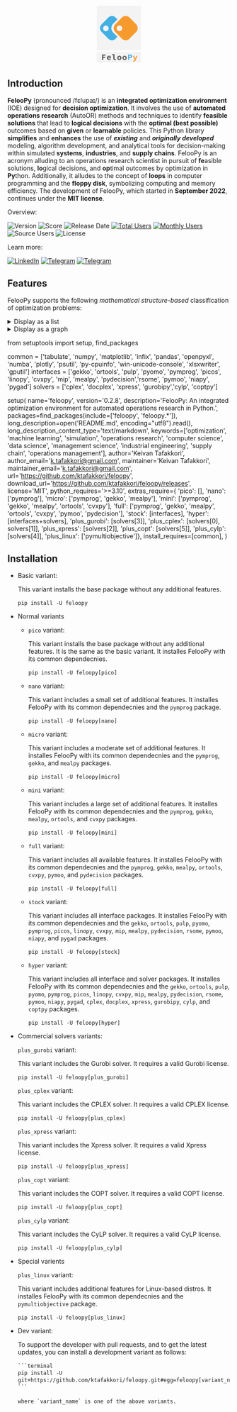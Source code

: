 

<p align="center">
   <img src="miscellaneous/logo/logo1.png" width="20%">
</p>


## Introduction

**FelooPy** (pronounced /fɛlupaɪ/) is an **integrated optimization environment** (IOE) designed for **decision optimization**. It involves the use of **automated operations research** (AutoOR) methods and techniques to identify **feasible solutions** that lead to **logical decisions** with the **optimal (best possible)** outcomes based on **given** or **learnable** policies. This Python library **simplifies** and **enhances** the use of **_existing_** and **_originally developed_** modeling, algorithm development, and analytical tools for decision-making within simulated **systems**, **industries**, and **supply chains**. FelooPy is an acronym alluding to an operations research scientist in pursuit of **fe**asible solutions, **lo**gical decisions, and **op**timal outcomes by optimization in **Py**thon. Additionally, it alludes to the concept of **loops** in computer programming and the **floppy disk**, symbolizing computing and memory efficiency. The development of FelooPy, which started in **September 2022**, continues under the **MIT license**.

Overview:

![Version](https://img.shields.io/static/v1?label=pypi&message=v0.2.7&color=darkgreen)
![Score](https://img.shields.io/github/stars/ktafakkori/feloopy?label=score&color=darkgreen)
![Release Date](https://img.shields.io/github/release-date/ktafakkori/feloopy?label=release%20date&color=darkgreen)
[![Total Users](https://static.pepy.tech/personalized-badge/feloopy?period=total&units=international_system&left_color=grey&right_color=blue&left_text=total%20users)](https://pepy.tech/project/feloopy?&left_text=totalusers)
[![Monthly Users](https://img.shields.io/pypi/dm/feloopy?label=monthly%20users&color=blue)](https://pypistats.org/packages/feloopy)
![Source Users](https://img.shields.io/github/downloads/ktafakkori/feloopy/total?label=source%20users&color=blue)
![License](https://img.shields.io/static/v1?label=license&message=MIT&color=darkred)

Learn more:

[![LinkedIn](https://img.shields.io/badge/LinkedIn%20Group%20-blue?&color=darkblue&label=join)](https://www.linkedin.com/groups/12881077/) [![Telegram](https://img.shields.io/badge/Telegram%20Group%20-blue?&color=darkblue&label=join)](https://t.me/feloop_group)
[![Telegram](https://img.shields.io/badge/Instagram%20Page%20-blue?&color=darkblue&label=follow)](https://instagram.com/feloop_page)

## Features

FelooPy supports the following _mathematical structure-based_ classification of optimization problems:

<details>
<summary>Display as a list</summary>

- Numerical optimization
   - Linear Programming (LP)
      - [Unconstrained] Linear Programming (ULP, or LP)
      - [Constrained] Linear Programming (CLP, or LP)
      - General Linear Programming (GLP, or LP)
   - Non-Linear Programming (NLP)
      - with non-linear objectives
         - [Unconstrained] Quadratic Programming (UQP, or QP)
         - [Constrained] Quadratic Programming (CQP, or QP)
      - with non-linear constraints
         - Second Order Cone Programming (SOCP)
      - with non-linear objectives and constraints
         - General Non-Linear Programming (GNLP)
- Combinatorial optimization
   - Integer Programming (IP)
      - Pure Integer Linear Programming (PILP)
         - [Unconstrained] Pure Integer Linear Programming (UPILP, or PILP)
         - [Constrained] Pure Integer Linear Programming (CPILP, or PILP)
      - Pure Integer Non-Linear Programming (PINLP)
         - with non-linear objectives
            - [Unconstrained] Integer Quadratic Programming (UIQP, IQP, or QUIO)
            - [Unconstrained] Binary Quadratic Programming (UBQP, BQP, or QUBO)
            - [Constrained] Integer Quadratic Programming (CIQP, IQP, or QUIO)
            - [Constrained] Binary Quadratic Programming (CBQP, BQP, or QUBO)
         - with non-linear constraints
         - with non-linear objectives and constraints
            - General Pure Integer Non-Linear Programming (GPINLP)
   - Mixed Integer Programming (MIP)
      - Mixed Integer Linear Programming (MILP)
         - [Unconstrained] Mixed Integer Linear Programming (UMILP, or MILP)
         - [Constrained] Mixed Integer Linear Programming (CMILP, or MILP)
      - Mixed Integer Non-Linear Programming (MINLP)
         - with non-linear objectives
            - [Unconstrained] Mixed Integer Quadratic Programming (UMIQP, or MIQP)
            - [Constrained] Mixed Integer Quadratic Programming (CMIQP, or MIQP)
         - with non-linear constraints
         - with non-linear objectives and constraints
            - General Mixed Integer Non-Linear Programming (GMINLP, or GMIP)

_Credit: Keivan Tafakkori_

</details>

<details>
<summary>Display as a graph</summary>

```mermaid
graph LR 
 CLASS["FelooPy"] --> SUBCLASS1["Numerical Optimization"]
 CLASS["FelooPy"] --> SUBCLASS2["Combinatorial Optimization"]
 SUBCLASS1["Numerical Optimization"] --> A["LP"]
 SUBCLASS1["Numerical Optimization"] --> B["NLP"]
 SUBCLASS2["Combinatorial Optimization"] --> C["IP"]
 SUBCLASS2["Combinatorial Optimization"] --> D["MIP"]
 A["LP"] --> A1["ULP, or LP"]
 A["LP"] --> A2["CLP, or LP"]
 A["LP"] --> A3["GLP, or LP"]
 B["NLP"] --> B1["NLO"]
 B1["NLO"] --> B11["UQP, or QP"]
 B1["NLO"] --> B12["CQP, or QP"]
 B["NLP"] --> B2["NLC"]
 B2["NLC"] --> B21["SOCP"]
 B["NLP"] --> B3["NLOC"]
 B3["NLOC"] --> B31["GNLP"]
 C["IP"] --> C1["PILP"]
 C1["PLIP"] --> C11["UPILP, or PILP"]
 C1["PLIP"] --> C12["CPILP, or PILP"]
 C["IP"] --> C2["PINLP"]
 C2["PINLP"] --> C21["NLO"]
 C21["NLO"] --> C211["UIQP, IQP, or UQIO"]
 C21["NLO"] --> C212["UBQP, BQP, or UBIO"]
 C21["NLO"] --> C213["CIQP, IQP, or CQIO"]
 C21["NLO"] --> C214["CBQP, BQP, or CBIO"]
 C2["PINLP"] --> C22["NLC"]
 C2["PINLP"] --> C23["NLOC"]
 C23["NLOC"] --> C231["GPINLP"]
 D["MIP"] --> D1["MILP"]  
 D1["MILP"] --> D11["UMILP, or MILP"]
 D1["MILP"] --> D12["CMILP, or MILP"]
 D["MIP"] --> D2["MINLP"]  
 D2["MINLP"] --> D21["NLO"]
 D21["NLO"] --> D211["UMIQP"]
 D21["NLO"] --> D212["CMIQP"]
 D2["MINLP"] --> D22["NLC"]
 D2["MINLP"] --> D23["NLOC"]
 D23["NLOC"] --> D231["GMINLP, or GMIP"]
```

_Credit: Keivan Tafakkori_

</details>

from setuptools import setup, find_packages

common = ['tabulate', 'numpy', 'matplotlib', 'infix', 'pandas', 'openpyxl', 'numba', 'plotly', 'psutil', 'py-cpuinfo', 'win-unicode-console', 'xlsxwriter', 'gputil']
interfaces = ['gekko', 'ortools', 'pulp', 'pyomo', 'pymprog', 'picos', 'linopy', 'cvxpy', 'mip', 'mealpy', 'pydecision','rsome', 'pymoo', 'niapy', 'pygad']
solvers = ['cplex', 'docplex', 'xpress', 'gurobipy','cylp', 'coptpy']

setup(
    name='feloopy',
    version='0.2.8',
    description='FelooPy: An integrated optimization environment for automated operations research in Python.',
    packages=find_packages(include=['feloopy', 'feloopy.*']),
    long_description=open('README.md', encoding="utf8").read(),
    long_description_content_type='text/markdown',
    keywords=['optimization', 'machine learning', 'simulation', 'operations research', 'computer science',
              'data science', 'management science', 'industrial engineering', 'supply chain', 'operations management'],
    author='Keivan Tafakkori',
    author_email='k.tafakkori@gmail.com',
    maintainer='Keivan Tafakkori',
    maintainer_email='k.tafakkori@gmail.com',
    url='https://github.com/ktafakkori/feloopy',
    download_url='https://github.com/ktafakkori/feloopy/releases',
    license='MIT',
    python_requires='>=3.10',
    extras_require={
                    'pico': [],
                    'nano': ['pymprog'],
                    'micro': ['pymprog', 'gekko', 'mealpy'], 
                    'mini': ['pymprog', 'gekko', 'mealpy', 'ortools', 'cvxpy'], 
                    'full': ['pymprog', 'gekko', 'mealpy', 'ortools', 'cvxpy', 'pymoo', 'pydecision'], 
                    'stock': [interfaces],
                    'hyper': [interfaces+solvers],
                    'plus_gurobi': [solvers[3]],
                    'plus_cplex': [solvers[0], solvers[1]],
                    'plus_xpress': [solvers[2]],
                    'plus_copt': [solvers[5]],
                    'plus_cylp': [solvers[4]],
                    'plus_linux': ['pymultiobjective']},
    install_requires=[common],
)

## Installation

- Basic variant:

   This variant installs the base package without any additional features.

   ```terminal
   pip install -U feloopy
   ```

- Normal variants

   - `pico` variant:

      This variant installs the base package without any additional features. It is the same as the basic variant. It installes FelooPy with its common dependecnies.

      ```terminal
      pip install -U feloopy[pico]
      ```

   - `nano` variant:

      This variant includes a small set of additional features. It installes FelooPy with its common dependecnies and the `pymprog` package. 

      ```terminal
      pip install -U feloopy[nano]
      ```

   - `micro` variant:

      This variant includes a moderate set of additional features. It installes FelooPy with its common dependecnies and the `pymprog`, `gekko`, and `mealpy` packages.

      ```terminal
      pip install -U feloopy[micro]
      ```

   - `mini` variant:

      This variant includes a large set of additional features. It installes FelooPy with its common dependecnies and the `pymprog`, `gekko`, `mealpy`, `ortools`, and `cvxpy` packages.

      ```terminal
      pip install -U feloopy[mini]
      ```   

   - `full` variant:

      This variant includes all available features. It installes FelooPy with its common dependecnies and the `pymprog`, `gekko`, `mealpy`, `ortools`, `cvxpy`, `pymoo`, and `pydecision` packages.
      
      ```terminal
      pip install -U feloopy[full]
      ```

   - `stock` variant:

      This variant includes all interface packages. It installes FelooPy with its common dependecnies and the `gekko`, `ortools`, `pulp`, `pyomo`, `pymprog`, `picos`, `linopy`, `cvxpy`, `mip`, `mealpy`, `pydecision`, `rsome`, `pymoo`, `niapy`, and `pygad` packages.

      ```terminal
      pip install -U feloopy[stock]
      ```

   - `hyper` variant:

      This variant includes all interface and solver packages. It installes FelooPy with its common dependecnies and the `gekko`, `ortools`, `pulp`, `pyomo`, `pymprog`, `picos`, `linopy`, `cvxpy`, `mip`, `mealpy`, `pydecision`, `rsome`, `pymoo`, `niapy`, `pygad`, `cplex`, `docplex`, `xpress`, `gurobipy`, `cylp`, and `coptpy` packages.

      ```terminal
      pip install -U feloopy[hyper]
      ```

- Commercial solvers variants:

   `plus_gurobi` variant:

   This variant includes the Gurobi solver. It requires a valid Gurobi license. 

   ```terminal
   pip install -U feloopy[plus_gurobi]
   ```

   `plus_cplex` variant:

   This variant includes the CPLEX solver. It requires a valid CPLEX license.

   ```terminal
   pip install -U feloopy[plus_cplex]
   ```

   `plus_xpress` variant:

   This variant includes the Xpress solver. It requires a valid Xpress license.

   ```terminal
   pip install -U feloopy[plus_xpress]
   ```

   `plus_copt` variant:

   This variant includes the COPT solver. It requires a valid COPT license.

   ```terminal
   pip install -U feloopy[plus_copt]
   ```

   `plus_cylp` variant:

   This variant includes the CyLP solver. It requires a valid CyLP license.

   ```terminal
   pip install -U feloopy[plus_cylp]
   ```

 - Special varients

   `plus_linux` variant:

   This variant includes additional features for Linux-based distros. It installes FelooPy with its common dependecnies and the `pymultiobjective` package.

   ```terminal
   pip install -U feloopy[plus_linux]
   ```

- Dev variant:

   To support the developer with pull requests, and to get the latest updates, you can install a development variant as follows:

      ```terminal
      pip install -U git+https://github.com/ktafakkori/feloopy.git#egg=feloopy[variant_name]
      ```

      where `variant_name` is one of the above variants.